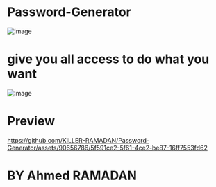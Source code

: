 # Password-Generator 
![image](https://github.com/KILLER-RAMADAN/Password-Generator/assets/90656786/dde18692-eac4-4fc9-8a23-0631398bb77b)

# give you all access to do what you want

![image](https://github.com/KILLER-RAMADAN/Password-Generator/assets/90656786/164cc6c4-ba91-44fa-a037-6c3cf2373b9f)

# Preview
https://github.com/KILLER-RAMADAN/Password-Generator/assets/90656786/5f591ce2-5f61-4ce2-be87-16ff7553fd62


# BY Ahmed RAMADAN



